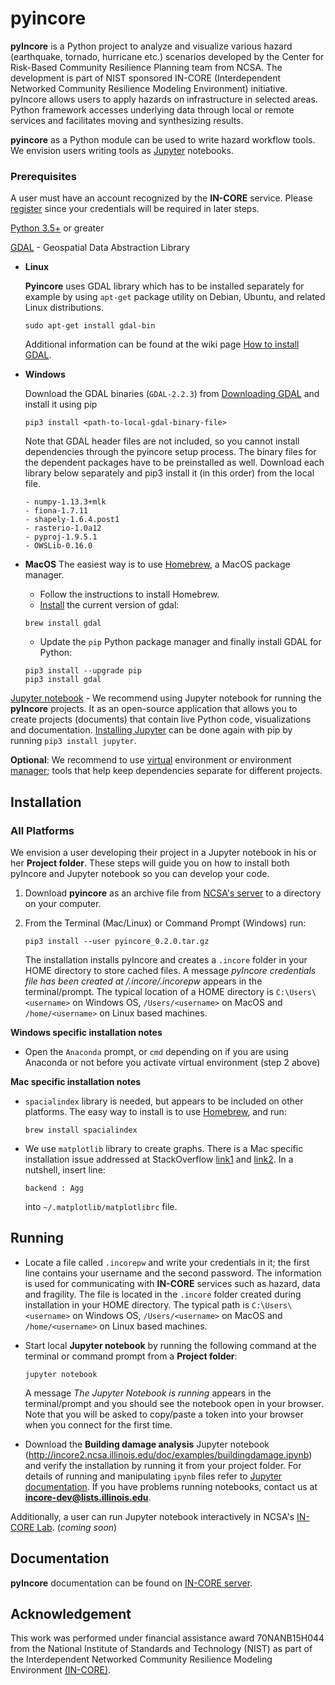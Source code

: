 # pyincore

**pyIncore** is a Python project to analyze and visualize various hazard (earthquake, tornado, hurricane etc.) 
scenarios developed by the Center for Risk-Based Community Resilience Planning team from NCSA. 
The development is part of NIST sponsored IN-CORE (Interdependent Networked Community Resilience Modeling 
Environment) initiative. pyIncore allows users to apply hazards on infrastructure in selected areas. 
Python framework accesses underlying data through local or remote services and facilitates moving 
and synthesizing results.
                      
**pyincore** as a Python module can be used to write hazard workflow tools. We envision users writing tools 
as [Jupyter](https://jupyter.org/) notebooks.

### Prerequisites

A user must have an account recognized by the **IN-CORE** service. Please [register](https://identity.ncsa.illinois.edu/register/UUMK36FU2M) 
since your credentials will be required in later steps.

[Python 3.5+](https://www.python.org) or greater

[GDAL](https://www.gdal.org) - Geospatial Data Abstraction Library

- **Linux** 

    **Pyincore** uses GDAL library which has to be installed separately for example by using `apt-get` package utility 
    on Debian, Ubuntu, and related Linux distributions.
    ```
    sudo apt-get install gdal-bin
    ```
    Additional information can be found  at the wiki page [How to install GDAL](https://github.com/domlysz/BlenderGIS/wiki/How-to-install-GDAL).

- **Windows**

    Download the GDAL binaries (`GDAL-2.2.3`) from [Downloading GDAL](https://trac.osgeo.org/gdal/wiki/DownloadingGdalBinaries) and install it using pip
    ```
    pip3 install <path-to-local-gdal-binary-file>
    ```
    Note that GDAL header files are not included, so you cannot install dependencies through the pyincore setup process. 
    The binary files for the dependent packages have to be preinstalled as well. Download each library below separately 
    and  pip3 install it (in this order) from the local file.

    ```
    - numpy-1.13.3+mlk
    - fiona-1.7.11
    - shapely-1.6.4.post1
    - rasterio-1.0a12
    - pyproj-1.9.5.1
    - OWSLib-0.16.0
    ```

- **MacOS**
    The easiest way is to use [Homebrew](https://brew.sh/), a MacOS package manager.
    - Follow the instructions to install Homebrew.
    - [Install](https://medium.com/@vascofernandes_13322/how-to-install-gdal-on-macos-6a76fb5e24a4) the current version of gdal:
    ```
    brew install gdal
    ```
    - Update the `pip` Python package manager and finally install GDAL for Python:
    ```
    pip3 install --upgrade pip
    pip3 install gdal
    ```
    
[Jupyter notebook](https://jupyter.org/) - We recommend using Jupyter notebook for running the **pyIncore** projects. 
It as an open-source application that allows you to create projects (documents) that contain live Python code, 
visualizations and documentation. [Installing Jupyter](https://jupyter.org/install.html) can be done again with pip by 
running `pip3 install jupyter`.

**Optional**: We recommend to use [virtual](https://www.pythonforbeginners.com/basics/how-to-use-python-virtualenv/) environment 
or environment [manager](https://www.anaconda.com/distribution/); tools that help keep dependencies separate for different projects.

## Installation

### All Platforms

We envision a user developing their project in a Jupyter notebook in his or her **Project folder**. 
These steps will guide you on how to install both pyIncore and Jupyter notebook so you can develop your code.

1. Download **pyincore** as an archive file from [NCSA's server](https://incore2.ncsa.illinois.edu/releases/pyincore_0.2.0.tar.gz) to a directory on your computer.
2. From the Terminal (Mac/Linux) or Command Prompt (Windows) run:
    ```
    pip3 install --user pyincore_0.2.0.tar.gz
    ```
    
    The installation installs pyIncore and creates a `.incore` folder in your HOME directory to store cached files. 
    A message *pyIncore credentials file has been created at <HOME directory>/.incore/.incorepw* appears 
    in the terminal/prompt. The typical location of a HOME directory is `C:\Users\<username>` on Windows OS, `/Users/<username>` on MacOS 
    and `/home/<username>` on Linux based machines.

**Windows specific installation notes**
    
- Open the `Anaconda` prompt, or `cmd` depending on if you are using Anaconda or not before you activate 
virtual environment (step 2 above)

**Mac specific installation notes**

- `spacialindex` library is needed, but appears to be included on other platforms. The easy way to install 
is to use [Homebrew](https://brew.sh/), and run:
    ```
    brew install spacialindex
    ```
    
- We use `matplotlib` library to create graphs. There is a Mac specific installation issue addressed at 
StackOverflow [link1](https://stackoverflow.com/questions/4130355/python-matplotlib-framework-under-macosx) and 
[link2](https://stackoverflow.com/questions/21784641/installation-issue-with-matplotlib-python). In a nutshell, 
insert line:
    ```
    backend : Agg
    ```

    into `~/.matplotlib/matplotlibrc` file.

## Running

- Locate a file called `.incorepw` and write your credentials in it; the first line contains your username and the second password. 
The information is used for communicating with **IN-CORE** services such as hazard, data and fragility. 
The file is located in the `.incore` folder created during installation in your HOME directory. The typical path is `C:\Users\<username>` on Windows OS, 
`/Users/<username>` on MacOS and `/home/<username>` on Linux based machines.

- Start local **Jupyter notebook** by running the following command at the terminal or command prompt from a **Project folder**:
    ```
    jupyter notebook
    ```
       
    A message *The Jupyter Notebook is running* appears in the terminal/prompt 
    and you should see the notebook open in your browser. 
    Note that you will be asked to copy/paste a token into your browser when you connect 
    for the first time.


- Download the **Building damage analysis** Jupyter notebook (<http://incore2.ncsa.illinois.edu/doc/examples/buildingdamage.ipynb>) 
and verify the installation by running it from your project folder. For details of running and manipulating `ipynb` files refer 
to [Jupyter documentation](https://jupyter.readthedocs.io/en/latest/running.html#running). If you have problems running notebooks, 
contact us at **incore-dev@lists.illinois.edu**.


Additionally, a user can run Jupyter notebook interactively in NCSA's [IN-CORE Lab](https://incore-jupyter.ncsa.illinois.edu/hub/login). (*coming soon*)


## Documentation

**pyIncore** documentation can be found on [IN-CORE server](http://incore2.ncsa.illinois.edu/).


## Acknowledgement
This work was performed under financial assistance award 70NANB15H044 from 
the National Institute of Standards and Technology (NIST) as part of 
the Interdependent Networked Community Resilience Modeling 
Environment [(IN-CORE)](http://resilience.colostate.edu/in_core.shtml).
